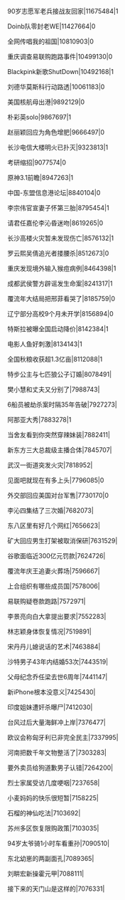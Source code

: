 90岁志愿军老兵接战友回家|11675484|1

Doinb队零封老WE|11427664|0

全网传唱我的祖国|10810903|0

重庆调查易联购跑路事件|10499130|0

Blackpink新歌ShutDown|10492168|1

刘德华莫斯科行动路透|10061183|0

美国核航母出港|9892129|0

朴彩英solo|9867697|1

赵丽颖回应为角色增肥|9666497|0

长沙电信大楼明火已扑灭|9323813|1

考研缩招|9077574|0

原神3.1前瞻|8947263|1

中国-东盟信息港论坛|8840104|0

李宗伟官宣妻子怀第三胎|8795454|1

请君任嘉伦李沁昏迷吻|8619265|0

长沙高楼火灾暂未发现伤亡|8576132|1

罗云熙吴倩追光者搂腰杀|8512673|0

重庆发现境外输入猴痘病例|8464398|1

成都武侯警方辟谣发生命案|8241317|1

覆流年大结局把邢菲看哭了|8185759|0

辽宁部分高校9个月未开学|8156894|0

特斯拉被曝全国启动降价|8142384|1

电影人鱼好刺激|8134143|1

全国秋粮收获超1.3亿亩|8112088|1

特步公主与七匹狼公子订婚|8078491|

樊小慧和丈夫又分别了|7988743|

6船员被劫杀案时隔35年告破|7927273|

阿那亚大秀|7883278|1

当舍友看到你突然穿辣妹装|7882411|

新东方三大总裁级主播合体|7845707|

武汉一街道突发火灾|7818952|

见面吧就现在有多上头|7796085|0

外交部回应美国对台军售|7730170|0

李沁四集结了三次婚|7682073|

东八区里有好几个网红|7656623|

矿大回应男生打架被取消保研|7631529|

谷歌面临近300亿元罚款|7624726|

覆流年庆王追妻火葬场|7596667|

上合组织有哪些成员国|7578006|

易联购疑卷款跑路|7572971|

李景亮向白大拿提出要求|7552283|

林志颖身体恢复情况|7519891|

宋丹丹儿媳说话的艺术|7463884|

沙特男子43年内结婚53次|7443519|

父母纪念乔任梁去世6周年|7441147|

新iPhone根本没意义|7425430|

印度姐妹遭奸杀曝尸|7412030|

台风过后大量海鲜冲上岸|7376477|

欧议会称匈牙利已非完全民主|7337995|

河南把数千年文物整活了|7303283|

要外卖员给狗道歉男子认错|7264200|

烈士家属受访几度哽咽|7237658|

小麦妈妈的快乐很短暂|7158225|

石榴的神仙吃法|7103692|

苏州多区恢复限购政策|7103035|

94岁太爷骑1小时车看重孙|7090510|

东北幼崽的两副面孔|7089365|

刘畊宏新操霍元甲|7088111|

接下来的天门山是这样的|7076331|

